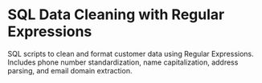 # SQL Data Cleaning with Regular Expressions

SQL scripts to clean and format customer data using Regular Expressions.  
Includes phone number standardization, name capitalization, address parsing, and email domain extraction.
